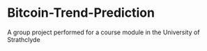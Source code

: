 # Bitcoin-Trend-Prediction
A group project performed for a course module in the University of Strathclyde
